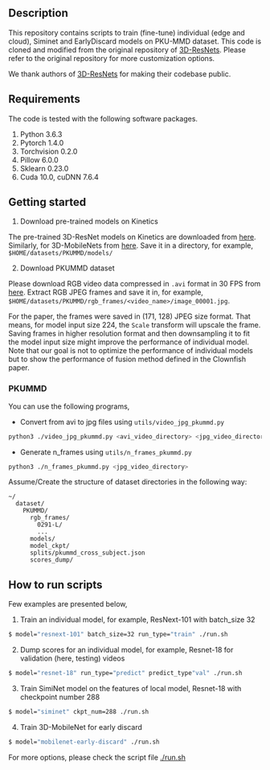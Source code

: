 ## Description
This repository contains scripts to train (fine-tune) individual (edge and cloud), Siminet and EarlyDiscard models on PKU-MMD dataset. This code is cloned and modified from the original repository of [3D-ResNets](https://github.com/kenshohara/3D-ResNets-PyTorch). Please refer to the original repository for more customization options. 

We thank authors of [3D-ResNets](https://github.com/kenshohara/3D-ResNets-PyTorch) for making their codebase public.

## Requirements
The code is tested with the following software packages.

1. Python 3.6.3
2. Pytorch 1.4.0
3. Torchvision 0.2.0
4. Pillow 6.0.0
5. Sklearn 0.23.0
6. Cuda 10.0, cuDNN 7.6.4

## Getting started
1. Download pre-trained models on Kinetics

The pre-trained 3D-ResNet models on Kinetics are downloaded from [here](https://drive.google.com/drive/folders/1zvl89AgFAApbH0At-gMuZSeQB_LpNP-M?usp=sharing). Similarly, for 3D-MobileNets from [here](https://drive.google.com/drive/folders/1eggpkmy_zjb62Xra6kQviLa67vzP_FR8). Save it in a directory, for example, `$HOME/datasets/PKUMMD/models/`

2. Download PKUMMD dataset

Please download RGB video data compressed in `.avi` format in 30 FPS from [here](https://drive.google.com/drive/folders/0B20a4UzO-OyMUVpHaWdGMFY1VDQ). Extract RGB JPEG frames and save it in, for example, `$HOME/datasets/PKUMMD/rgb_frames/<video_name>/image_00001.jpg`.

For the paper, the frames were saved in (171, 128) JPEG size format. That means, for model input size 224, the `Scale` transform will upscale the frame. Saving frames in higher resolution format and then downsampling it to fit the model input size might improve the performance of individual model. Note that our goal is not to optimize the performance of individual models but to show the performance of fusion method defined in the Clownfish paper.

### PKUMMD
You can use the following programs, 
* Convert from avi to jpg files using ```utils/video_jpg_pkummd.py```
```bash
python3 ./video_jpg_pkummd.py <avi_video_directory> <jpg_video_directory>
```

* Generate n_frames using ```utils/n_frames_pkummd.py```
```bash
python3 ./n_frames_pkummd.py <jpg_video_directory>
```

Assume/Create the structure of dataset directories in the following way:

```misc
~/
  dataset/
    PKUMMD/
      rgb_frames/
        0291-L/
        ...
      models/
      model_ckpt/
      splits/pkummd_cross_subject.json
      scores_dump/
```

## How to run scripts
Few examples are presented below,

1. Train an individual model, for example, ResNext-101 with batch_size 32
```bash
$ model="resnext-101" batch_size=32 run_type="train" ./run.sh
```

2. Dump scores for an individual model, for example,  Resnet-18 for validation (here, testing) videos 
```bash
$ model="resnet-18" run_type="predict" predict_type"val" ./run.sh
```

3. Train SimiNet model on the features of local model, Resnet-18 with checkpoint number 288
```bash
$ model="siminet" ckpt_num=288 ./run.sh
```

4. Train 3D-MobileNet for early discard
```bash
$ model="mobilenet-early-discard" ./run.sh 
```

For more options, please check the script file [./run.sh](./run.sh)
